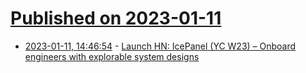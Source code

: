 # [Published on 2023-01-11](index.md)

* [2023-01-11, 14:46:54](https://news.ycombinator.com/item?id=34338995) - [Launch HN: IcePanel (YC W23) – Onboard engineers with explorable system designs](https://news.ycombinator.com/item?id=34338995)
